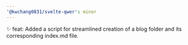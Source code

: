 ```yaml
---
'@kwchang0831/svelte-qwer': minor
---
```


✨ feat: Added a script for streamlined creation of a blog folder and its corresponding index.md file.
